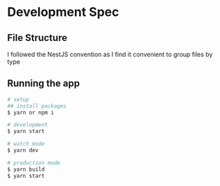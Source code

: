 # Development Spec

## File Structure

I followed the NestJS convention as I find it convenient to group files by type

## Running the app

```bash
# setup
## install packages
$ yarn or npm i

# development
$ yarn start

# watch mode
$ yarn dev

# production mode
$ yarn build
$ yarn start
```
